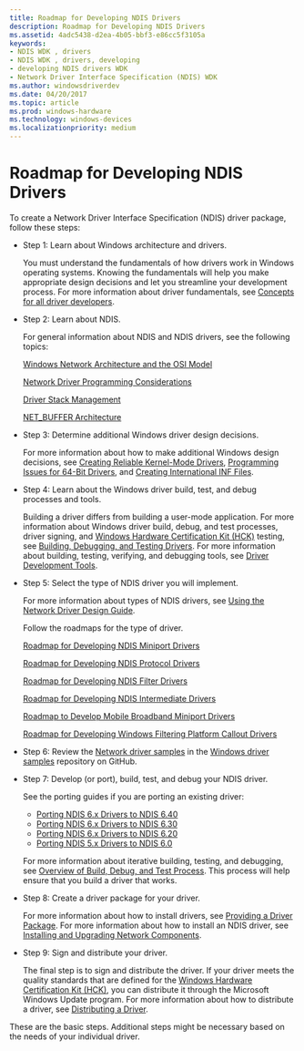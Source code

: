 ```yaml
---
title: Roadmap for Developing NDIS Drivers
description: Roadmap for Developing NDIS Drivers
ms.assetid: 4adc5438-d2ea-4b05-bbf3-e86cc5f3105a
keywords:
- NDIS WDK , drivers
- NDIS WDK , drivers, developing
- developing NDIS drivers WDK
- Network Driver Interface Specification (NDIS) WDK
ms.author: windowsdriverdev
ms.date: 04/20/2017
ms.topic: article
ms.prod: windows-hardware
ms.technology: windows-devices
ms.localizationpriority: medium
---
```


# Roadmap for Developing NDIS Drivers


To create a Network Driver Interface Specification (NDIS) driver package, follow these steps:

-   Step 1: Learn about Windows architecture and drivers.

    You must understand the fundamentals of how drivers work in Windows operating systems. Knowing the fundamentals will help you make appropriate design decisions and let you streamline your development process. For more information about driver fundamentals, see [Concepts for all driver developers](https://msdn.microsoft.com/library/windows/hardware/ff554731).

-   Step 2: Learn about NDIS.

    For general information about NDIS and NDIS drivers, see the following topics:

    [Windows Network Architecture and the OSI Model](windows-network-architecture-and-the-osi-model.md)

    [Network Driver Programming Considerations](network-driver-programming-considerations.md)

    [Driver Stack Management](driver-stack-management.md)

    [NET\_BUFFER Architecture](net-buffer-architecture.md)

-   Step 3: Determine additional Windows driver design decisions.

    For more information about how to make additional Windows design decisions, see [Creating Reliable Kernel-Mode Drivers](https://msdn.microsoft.com/library/windows/hardware/ff542904), [Programming Issues for 64-Bit Drivers](https://msdn.microsoft.com/library/windows/hardware/ff559923), and [Creating International INF Files](https://msdn.microsoft.com/library/windows/hardware/ff540208).

-   Step 4: Learn about the Windows driver build, test, and debug processes and tools.

    Building a driver differs from building a user-mode application. For more information about Windows driver build, debug, and test processes, driver signing, and [Windows Hardware Certification Kit (HCK)](https://go.microsoft.com/fwlink/p/?LinkId=733613) testing, see [Building, Debugging, and Testing Drivers](https://msdn.microsoft.com/windows-drivers/develop/visual_studio_driver_development_environment). For more information about building, testing, verifying, and debugging tools, see [Driver Development Tools](https://msdn.microsoft.com/library/windows/hardware/ff545440).

-   Step 5: Select the type of NDIS driver you will implement.

    For more information about types of NDIS drivers, see [Using the Network Driver Design Guide](using-the-network-driver-design-guide.md).

    Follow the roadmaps for the type of driver.

    [Roadmap for Developing NDIS Miniport Drivers](roadmap-for-developing-ndis-miniport-drivers.md)

    [Roadmap for Developing NDIS Protocol Drivers](roadmap-for-developing-ndis-protocol-drivers.md)

    [Roadmap for Developing NDIS Filter Drivers](roadmap-for-developing-ndis-filter-drivers.md)

    [Roadmap for Developing NDIS Intermediate Drivers](roadmap-for-developing-ndis-intermediate-drivers.md)

    [Roadmap to Develop Mobile Broadband Miniport Drivers](roadmap-to-develop-mb-miniport-drivers.md)

    [Roadmap for Developing Windows Filtering Platform Callout Drivers](roadmap-for-developing-wfp-callout-drivers.md)

-   Step 6: Review the [Network driver samples](http://go.microsoft.com/fwlink/p/?LinkId=616034) in the [Windows driver samples](http://go.microsoft.com/fwlink/p/?LinkId=616507) repository on GitHub.

-   Step 7: Develop (or port), build, test, and debug your NDIS driver.

    See the porting guides if you are porting an existing driver:

    -   [Porting NDIS 6.x Drivers to NDIS 6.40](porting-ndis-6-x-drivers-to-ndis-6-40.md)
    -   [Porting NDIS 6.x Drivers to NDIS 6.30](porting-ndis-6-x-drivers-to-ndis-6-30.md)
    -   [Porting NDIS 6.x Drivers to NDIS 6.20](porting-ndis-6-x-drivers-to-ndis-6-20.md)
    -   [Porting NDIS 5.x Drivers to NDIS 6.0](porting-ndis-5-x-drivers-to-ndis-6-0.md)

    For more information about iterative building, testing, and debugging, see [Overview of Build, Debug, and Test Process](https://msdn.microsoft.com/windows-drivers/develop/visual_studio_driver_development_environment). This process will help ensure that you build a driver that works.

-   Step 8: Create a driver package for your driver.

    For more information about how to install drivers, see [Providing a Driver Package](https://msdn.microsoft.com/windows-drivers/develop/creating_a_driver_package). For more information about how to install an NDIS driver, see [Installing and Upgrading Network Components](installing-and-upgrading-network-components.md).

-   Step 9: Sign and distribute your driver.

    The final step is to sign and distribute the driver. If your driver meets the quality standards that are defined for the [Windows Hardware Certification Kit (HCK)](https://go.microsoft.com/fwlink/p/?LinkId=733613), you can distribute it through the Microsoft Windows Update program. For more information about how to distribute a driver, see [Distributing a Driver](https://msdn.microsoft.com/windows-drivers/develop/distributing_a_driver_package_win8).

These are the basic steps. Additional steps might be necessary based on the needs of your individual driver.

 

 





